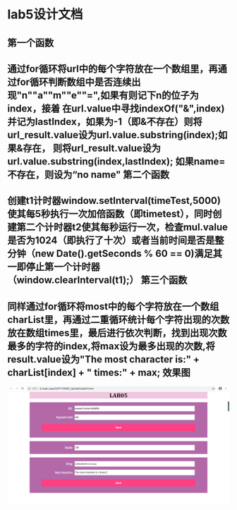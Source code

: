 lab5设计文档
=====
第一个函数
-----
通过for循环将url中的每个字符放在一个数组里，再通过for循环判断数组中是否连续出现"n""a""m""e""=",如果有则记下n的位子为index，接着
在url.value中寻找indexOf("&",index)并记为lastIndex，如果为-1（即&不存在）则将url_result.value设为url.value.substring(index);如果&存在，
则将url_result.value设为url.value.substring(index,lastIndex);
如果name=不存在，则设为“no name"
第二个函数
-----
创建t1计时器window.setInterval(timeTest,5000)使其每5秒执行一次加倍函数（即timetest），同时创建第二个计时器t2使其每秒运行一次，检查mul.value
是否为1024（即执行了十次）或者当前时间是否是整分钟（new Date().getSeconds % 60 == 0)满足其一即停止第一个计时器（window.clearInterval(t1);）
第三个函数
-----
同样通过for循环将most中的每个字符放在一个数组charList里，再通过二重循环统计每个字符出现的次数放在数组times里，最后进行依次判断，找到出现次数
最多的字符的index,将max设为最多出现的次数,将result.value设为"The most character is:" + charList[index] + " times:" + max;
效果图
----
![sample](示例.png)